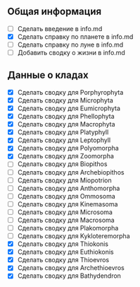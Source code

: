 ## Общая информация

- [ ] Сделать введение в info.md
- [x] Сделать справку по планете в info.md
- [ ] Сделать справку по луне в info.md
- [ ] Добавить сводку о жизни в info.md

## Данные о кладах

- [x] Сделать сводку для Porphyrophyta
- [x] Сделать сводку для Microphyta
- [x] Сделать сводку для Eumicrophyta
- [x] Сделать сводку для Phellophyta
- [x] Сделать сводку для Macrophyta
- [x] Сделать сводку для Platyphyll
- [x] Сделать сводку для Leptophyll
- [x] Сделать сводку для Polyomorpha
- [x] Сделать сводку для Zoomorpha
- [ ] Сделать сводку для Biopithos
- [ ] Сделать сводку для Archebiopithos
- [ ] Сделать сводку для Miopotrion
- [ ] Сделать сводку для Anthomorpha
- [ ] Сделать сводку для Ommosoma
- [ ] Сделать сводку для Kinemasoma
- [ ] Сделать сводку для Microsoma
- [ ] Сделать сводку для Macrosoma
- [ ] Сделать сводку для Plakomorpha
- [ ] Сделать сводку для Kykloteremorpha
- [x] Сделать сводку для Thiokonis
- [x] Сделать сводку для Euthiokonis
- [x] Сделать сводку для Thioevros
- [x] Сделать сводку для Archethioevros
- [x] Сделать сводку для Bathydendron